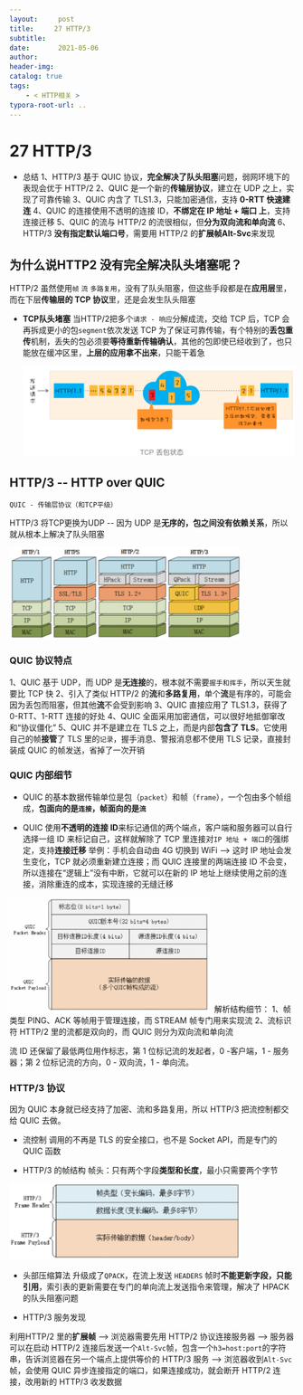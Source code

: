 ```yaml
---
layout:     post
title:     27 HTTP/3
subtitle:  
date:       2021-05-06
author:     
header-img: 
catalog: true
tags:
    - < HTTP相关 >
typora-root-url: ..
---
```



# 27 HTTP/3

-   总结
1、HTTP/3 基于 QUIC 协议，**完全解决了队头阻塞**问题，弱网环境下的表现会优于 HTTP/2
2、QUIC 是一个新的**传输层协议**，建立在 UDP 之上，实现了可靠传输
3、QUIC 内含了 TLS1.3，只能加密通信，支持 **0-RTT 快速建连**
4、QUIC 的连接使用不透明的连接 ID，**不绑定在 IP 地址 + 端口 上**，支持连接迁移
5、QUIC 的流与 HTTP/2 的流很相似，但**分为双向流和单向流**
6、HTTP/3 **没有指定默认端口号**，需要用 HTTP/2 的**扩展帧Alt-Svc**来发现

## 为什么说HTTP2 没有完全解决队头堵塞呢？
HTTP/2 虽然使用`帧` `流` `多路复用`，没有了队头阻塞，但这些手段都是在**应用层**里，而在下层**传输层的 TCP 协议**里，还是会发生队头阻塞

- **TCP队头堵塞**
  当HTTP/2把多个`请求 - 响应`分解成流，交给 TCP 后，TCP 会再拆成更小的包`segment`依次发送
  TCP 为了保证可靠传输，有个特别的**丢包重传**机制，丢失的包必须要**等待重新传输确认**，其他的包即使已经收到了，也只能放在缓冲区里，**上层的应用拿不出来**，只能干着急

  <img src="/../img/assets_2019/image-20210506201914250.png" alt="image-20210506201914250" style="zoom:70%;" />

## HTTP/3  -- HTTP over QUIC

    QUIC - 传输层协议（和TCP平级）

HTTP/3 将TCP更换为UDP -- 因为 UDP 是**无序的，包之间没有依赖关系**，所以就从根本上解决了队头阻塞

<img src="/../img/assets_2019/image-20210506104646912.png" alt="image-20210506104646912" style="zoom:40%;" />

### QUIC 协议特点
1、QUIC 基于 UDP，而 UDP 是**无连接**的，根本就不需要`握手和挥手`，所以天生就要比 TCP 快
2、引入了类似 HTTP/2 的**流**和**多路复用**，单个**流**是有序的，可能会因为丢包而阻塞，但其他**流**不会受到影响
3、QUIC 直接应用了 TLS1.3，获得了 0-RTT、1-RTT 连接的好处
4、QUIC 全面采用加密通信，可以很好地抵御窜改和“协议僵化”
5、QUIC 并不是建立在 TLS 之上，而是内部**包含了 TLS**。它使用自己的帧**接管**了 TLS 里的`记录`，握手消息、警报消息都不使用 TLS 记录，直接封装成 QUIC 的帧发送，省掉了一次开销

### QUIC 内部细节
-   QUIC 的基本数据传输单位是包（`packet`）和帧（`frame`），一个包由多个帧组成，**包面向的是`连接`，帧面向的是`流`**

-   QUIC 使用**不透明的连接 ID**来标记通信的两个端点，客户端和服务器可以自行选择一组 ID 来标记自己，这样就解除了 TCP 里连接对`IP 地址 + 端口`的强绑定，支持**连接迁移**
举例：手机会自动由 4G 切换到 WiFi --> 这时 IP 地址会发生变化，TCP 就必须重新建立连接；而 QUIC 连接里的两端连接 ID 不会变，所以连接在“逻辑上”没有中断，它就可以在新的 IP 地址上继续使用之前的连接，消除重连的成本，实现连接的无缝迁移

<img src="/../img/assets_2019/image-20210506105008802.png" alt="image-20210506105008802" style="zoom:35%;" />
解析结构细节：
1、帧类型
PING、ACK 等帧用于管理连接，而 STREAM 帧专门用来实现流
2、流标识符
HTTP/2 里的流都是双向的，而 QUIC 则分为双向流和单向流

流 ID 还保留了最低两位用作标志，第 1 位标记流的发起者，0 -客户端，1 - 服务器；第 2 位标记流的方向，0 - 双向流，1 - 单向流。

### HTTP/3 协议
因为 QUIC 本身就已经支持了加密、流和多路复用，所以 HTTP/3 把流控制都交给 QUIC 去做。

-   流控制
调用的不再是 TLS 的安全接口，也不是 Socket API，而是专门的 QUIC 函数

-   HTTP/3 的帧结构
帧头：只有两个字段**类型和长度**，最小只需要两个字节
<img src="/../img/assets_2019/image-20210506105134840.png" alt="image-20210506105134840" style="zoom:40%;" />

-   头部压缩算法
升级成了`QPACK`，在流上发送 `HEADERS` 帧时**不能更新字段，只能引用**，索引表的更新需要在专门的单向流上发送指令来管理，解决了 HPACK 的队头阻塞问题

-   HTTP/3 服务发现

利用HTTP/2 里的**扩展帧** 
--> 浏览器需要先用 HTTP/2 协议连接服务器
--> 服务器可以在启动 HTTP/2 连接后发送一个`Alt-Svc`帧，包含一个`h3=host:port`的字符串，告诉浏览器在另一个端点上提供等价的 HTTP/3 服务
--> 浏览器收到`Alt-Svc`帧，会使用 QUIC 异步连接指定的端口，如果连接成功，就会断开 HTTP/2 连接，改用新的 HTTP/3 收发数据